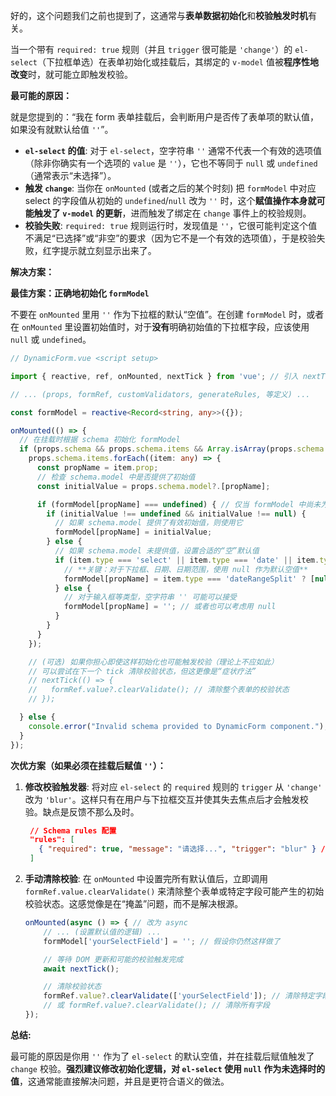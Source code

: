 好的，这个问题我们之前也提到了，这通常与**表单数据初始化**和**校验触发时机**有关。

当一个带有 `required: true` 规则（并且 `trigger` 很可能是 `'change'`）的 `el-select`（下拉框单选）在表单初始化或挂载后，其绑定的 `v-model` 值被**程序性地改变**时，就可能立即触发校验。

**最可能的原因：**

就是您提到的：“我在 form 表单挂载后，会判断用户是否传了表单项的默认值，如果没有就默认给值 `''`”。

* **`el-select` 的值**: 对于 `el-select`，空字符串 `''` 通常不代表一个有效的选项值（除非你确实有一个选项的 `value` 是 `''`），它也不等同于 `null` 或 `undefined`（通常表示“未选择”）。
* **触发 `change`**: 当你在 `onMounted` (或者之后的某个时刻) 把 `formModel` 中对应 select 的字段值从初始的 `undefined`/`null` 改为 `''` 时，这个**赋值操作本身就可能触发了 `v-model` 的更新**，进而触发了绑定在 `change` 事件上的校验规则。
* **校验失败**: `required: true` 规则运行时，发现值是 `''`，它很可能判定这个值不满足“已选择”或“非空”的要求（因为它不是一个有效的选项值），于是校验失败，红字提示就立刻显示出来了。

**解决方案：**

**最佳方案：正确地初始化 `formModel`**

不要在 `onMounted` 里用 `''` 作为下拉框的默认“空值”。在创建 `formModel` 时，或者在 `onMounted` 里设置初始值时，对于**没有**明确初始值的下拉框字段，应该使用 `null` 或 `undefined`。

```typescript
// DynamicForm.vue <script setup>

import { reactive, ref, onMounted, nextTick } from 'vue'; // 引入 nextTick

// ... (props, formRef, customValidators, generateRules, 等定义) ...

const formModel = reactive<Record<string, any>>({});

onMounted(() => {
  // 在挂载时根据 schema 初始化 formModel
  if (props.schema && props.schema.items && Array.isArray(props.schema.items)) {
    props.schema.items.forEach((item: any) => {
      const propName = item.prop;
      // 检查 schema.model 中是否提供了初始值
      const initialValue = props.schema.model?.[propName];

      if (formModel[propName] === undefined) { // 仅当 formModel 中尚未为此字段赋值时处理
        if (initialValue !== undefined && initialValue !== null) {
          // 如果 schema.model 提供了有效初始值，则使用它
          formModel[propName] = initialValue;
        } else {
          // 如果 schema.model 未提供值，设置合适的“空”默认值
          if (item.type === 'select' || item.type === 'date' || item.type === 'dateRangeSplit') {
            // **关键：对于下拉框、日期、日期范围，使用 null 作为默认空值**
            formModel[propName] = item.type === 'dateRangeSplit' ? [null, null] : null;
          } else {
            // 对于输入框等类型，空字符串 '' 可能可以接受
            formModel[propName] = ''; // 或者也可以考虑用 null
          }
        }
      }
    });

    // (可选) 如果你担心即使这样初始化也可能触发校验（理论上不应如此）
    // 可以尝试在下一个 tick 清除校验状态，但这更像是“症状疗法”
    // nextTick(() => {
    //   formRef.value?.clearValidate(); // 清除整个表单的校验状态
    // });

  } else {
    console.error("Invalid schema provided to DynamicForm component.");
  }
});
```

**次优方案（如果必须在挂载后赋值 `''`）：**

1.  **修改校验触发器**: 将对应 `el-select` 的 `required` 规则的 `trigger` 从 `'change'` 改为 `'blur'`。这样只有在用户与下拉框交互并使其失去焦点后才会触发校验。缺点是反馈不那么及时。
    ```json
     // Schema rules 配置
     "rules": [
       { "required": true, "message": "请选择...", "trigger": "blur" } // 改为 blur
     ]
    ```
2.  **手动清除校验**: 在 `onMounted` 中设置完所有默认值后，立即调用 `formRef.value.clearValidate()` 来清除整个表单或特定字段可能产生的初始校验状态。这感觉像是在“掩盖”问题，而不是解决根源。
    ```typescript
    onMounted(async () => { // 改为 async
        // ... (设置默认值的逻辑) ...
        formModel['yourSelectField'] = ''; // 假设你仍然这样做了

        // 等待 DOM 更新和可能的校验触发完成
        await nextTick();

        // 清除校验状态
        formRef.value?.clearValidate(['yourSelectField']); // 清除特定字段
        // 或 formRef.value?.clearValidate(); // 清除所有字段
    });
    ```

**总结:**

最可能的原因是你用 `''` 作为了 `el-select` 的默认空值，并在挂载后赋值触发了 `change` 校验。**强烈建议修改初始化逻辑，对 `el-select` 使用 `null` 作为未选择时的值**，这通常能直接解决问题，并且是更符合语义的做法。